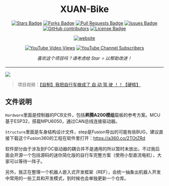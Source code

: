 <h1 align="center">XUAN-Bike</h1>
<div align="center">


<a href="https://github.com/peng-zhihui/XUAN/stargazers"><img src="https://img.shields.io/github/stars/peng-zhihui/XUAN" alt="Stars Badge"/></a>
<a href="https://github.com/peng-zhihui/XUAN/network/members"><img src="https://img.shields.io/github/forks/peng-zhihui/XUAN" alt="Forks Badge"/></a>
<a href="https://github.com/peng-zhihui/XUAN/pulls"><img src="https://img.shields.io/github/issues-pr/peng-zhihui/XUAN" alt="Pull Requests Badge"/></a>
<a href="https://github.com/peng-zhihui/XUAN/issues"><img src="https://img.shields.io/github/issues/peng-zhihui/XUAN" alt="Issues Badge"/></a>
<a href="https://github.com/peng-zhihui/XUAN/graphs/contributors"><img alt="GitHub contributors" src="https://img.shields.io/github/contributors/peng-zhihui/XUAN?color=2b9348"></a>
<a href="https://github.com/peng-zhihui/XUAN/blob/master/LICENSE"><img src="https://img.shields.io/github/license/peng-zhihui/XUAN?color=2b9348" alt="License Badge"/></a>

<a href="https://github.com/peng-zhihui/XUAN/blob/main/enREADME.md"><img src="https://img.shields.io/static/v1?label=&labelColor=505050&message=English README 英文自述文件&color=%230076D6&style=flat&logo=google-chrome&logoColor=green" alt="website"/></a>

<a href="https://www.youtube.com/watch?v=FmKTiH5Lca4"><img src="https://img.shields.io/youtube/views/FmKTiH5Lca4?style=social" alt="YouTube Video Views"/></a>
<a href="https://www.youtube.com/channel/UCBAdGeil51Iw4y29Sh9Y7hA"><img src="https://img.shields.io/youtube/channel/subscribers/UCBAdGeil51Iw4y29Sh9Y7hA?style=social" alt="YouTube Channel Subscribers"/></a>
  
<!-- <img src="http://hits.dwyl.com/peng-zhihui/XUAN.svg" alt="Hits Badge"/> -->

<i>喜欢这个项目吗？请考虑给 Star ⭐️ 以帮助改进！</i>

</div>

---

![](2.Structure/xuan.jpg)

> 项目视频：[【自制】我把自行车做成了 自 动 驾 驶 ！！【硬核】](https://www.bilibili.com/video/BV1fV411x72a)

## 文件说明

`Hardware`里面是控制器的PCB文件，包括**昇腾A200模组**载板的参考方案。MCU基于ESP32，搭载MPU6050，通过CAN总线连接驱动器。

`Structure`里面是车身结构设计文件，step是Fusion导出的可能有些BUG，建议直接下载这个Fusion360的工程在软件里打开：https://a360.co/2TOtZRd

软件部分由于涉及到FOC驱动器的耦合并不是通用的所以暂时未放出，不过我后面会开源一个包括源码的迷你简化版的自行车完整方案（使用小型直流电机），大家可以等待一阵子。

另外，我正在整理一个机器人嵌入式开发框架（REF），会统一抽象出机器人开发中常用的一些工具和开发模式，到时候也会单独更新一个仓库。

